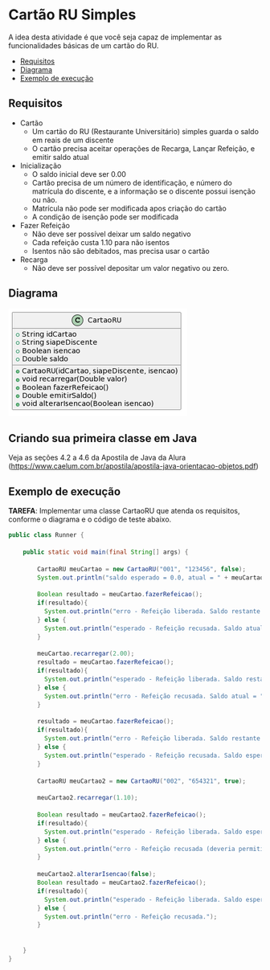 # Cartão RU Simples

A idea desta atividade é que você seja capaz de implementar as funcionalidades
básicas de um cartão do RU.

- [Requisitos](#requisitos)
- [Diagrama](#diagrama)
- [Exemplo de execução](#exemplo-de-execução)

## Requisitos

- Cartão
  - Um cartão do RU (Restaurante Universitário) simples guarda o saldo em reais de um discente
  - O cartão precisa aceitar operações de Recarga, Lançar Refeição, e emitir saldo atual
- Inicialização
  - O saldo inicial deve ser 0.00
  - Cartão precisa de um número de identificação, e número do matrícula do discente, e a informação se o discente possui isenção ou não.
  - Matrícula não pode ser modificada apos criação do cartão
  - A condição de isenção pode ser modificada
- Fazer Refeição
  - Não deve ser possível deixar um saldo negativo
  - Cada refeição custa 1.10 para não isentos
  - Isentos não são debitados, mas precisa usar o cartão
- Recarga
  - Não deve ser possível depositar um valor negativo ou zero.
  

## Diagrama
![Diagrama UML](cartaoru.png)


## Criando sua primeira classe em Java 

Veja as seções 4.2 a 4.6 da Apostila de Java da Alura (https://www.caelum.com.br/apostila/apostila-java-orientacao-objetos.pdf)

## Exemplo de execução 

**TAREFA**: Implementar uma classe CartaoRU que atenda os requisitos, conforme o diagrama e o código de teste abaixo.

```java
public class Runner {

    public static void main(final String[] args) {

        CartaoRU meuCartao = new CartaoRU("001", "123456", false);
        System.out.println("saldo esperado = 0.0, atual = " + meuCartao.emitirSaldo());

        Boolean resultado = meuCartao.fazerRefeicao();
        if(resultado){
          System.out.println("erro - Refeição liberada. Saldo restante = " + meuCartao.emitirSaldo());
        } else {
          System.out.println("esperado - Refeição recusada. Saldo atual = " + meuCartao.emitirSaldo());
        }

        meuCartao.recarregar(2.00);
        resultado = meuCartao.fazerRefeicao();
        if(resultado){
          System.out.println("esperado - Refeição liberada. Saldo restante = 0.90, atual = " + meuCartao.emitirSaldo());
        } else {
          System.out.println("erro - Refeição recusada. Saldo atual = " + meuCartao.emitirSaldo());
        }

        resultado = meuCartao.fazerRefeicao();
        if(resultado){
          System.out.println("erro - Refeição liberada. Saldo restante = " + meuCartao.emitirSaldo());
        } else {
          System.out.println("esperado - Refeição recusada. Saldo esperado = 0.90, atual = " + meuCartao.emitirSaldo());
        }        

        CartaoRU meuCartao2 = new CartaoRU("002", "654321", true);
        
        meuCartao2.recarregar(1.10);
        
        Boolean resultado = meuCartao2.fazerRefeicao();
        if(resultado){
          System.out.println("esperado - Refeição liberada. Saldo esperado = 1.10, atual = " + meuCartao2.emitirSaldo());
        } else {
          System.out.println("erro - Refeição recusada (deveria permitir para isentos)");
        }
                
        meuCartao2.alterarIsencao(false);
        Boolean resultado = meuCartao2.fazerRefeicao();
        if(resultado){
          System.out.println("esperado - Refeição liberada. Saldo esperado = 0.0, atual = " + meuCartao2.emitirSaldo());
        } else {
          System.out.println("erro - Refeição recusada.");
        }        


    }
}
```
